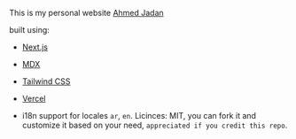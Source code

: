 This is my personal website [Ahmed Jadan](https://ahmedjadan.dev)

built using: 

- [Next.js](https://nextjs.org/)
- [MDX](https://github.com/mdx-js/mdx)
- [Tailwind CSS](https://tailwindcss.com/)
- [Vercel](https://vercel.com)

- i18n support for locales `ar`, `en`.
Licinces: MIT, you can fork it and customize it based on your need, `appreciated if you credit this repo`.


